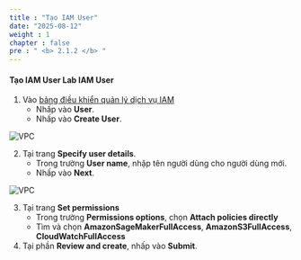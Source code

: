 ```yaml
---
title : "Tạo IAM User"
date: "2025-08-12"
weight : 1
chapter : false
pre : " <b> 2.1.2 </b> "
---
```



#### Tạo IAM User **Lab IAM User**
1. Vào [bảng điều khiển quản lý dịch vụ IAM](https://console.aws.amazon.com/iam/home)
   + Nhấp vào **User**.
   + Nhấp vào **Create User**.

![VPC](/DataSciencePlatformWtihJupyterAndSageMaker/images/2.prerequisite/003-IAM.png)

2. Tại trang **Specify user details**.
   + Trong trường **User name**, nhập tên người dùng cho người dùng mới.
   + Nhấp vào **Next**.

![VPC](/DataSciencePlatformWtihJupyterAndSageMaker/images/2.prerequisite/004-IAM.png)

3. Tại trang **Set permissions** 
   + Trong trường **Permissions options**, chọn **Attach policies directly**
   + Tìm và chọn **AmazonSageMakerFullAccess**, **AmazonS3FullAccess**, **CloudWatchFullAccess**
4. Tại phần **Review and create**, nhấp vào **Submit**.